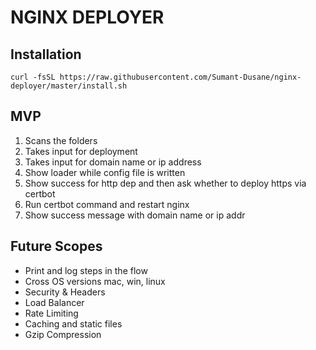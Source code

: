 # NGINX DEPLOYER

## Installation
`curl -fsSL https://raw.githubusercontent.com/Sumant-Dusane/nginx-deployer/master/install.sh`

## MVP
1. Scans the folders
2. Takes input for deployment
3. Takes input for domain name or ip address
4. Show loader while config file is written
5. Show success for http dep and then ask whether to deploy https via certbot
6. Run certbot command and restart nginx
7. Show success message with domain name or ip addr


## Future Scopes
- Print and log steps in the flow
- Cross OS versions mac, win, linux
- Security & Headers
- Load Balancer
- Rate Limiting
- Caching and static files
- Gzip Compression
